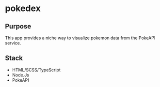 # pokedex

## Purpose
This app provides a niche way to visualize pokemon data from the PokeAPI service.

## Stack

* HTML/SCSS/TypeScript
* Node.Js
* PokeAPI